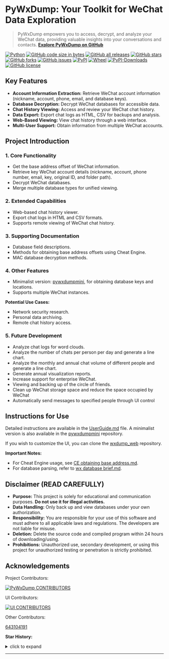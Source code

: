# PyWxDump: Your Toolkit for WeChat Data Exploration

> PyWxDump empowers you to access, decrypt, and analyze your WeChat data, providing valuable insights into your conversations and contacts. **[Explore PyWxDump on GitHub](https://github.com/xaoyaoo/PyWxDump)**

[![Python](https://img.shields.io/badge/Python-3-blue.svg)](https://www.python.org/)
[![GitHub code size in bytes](https://img.shields.io/github/languages/code-size/xaoyaoo/pywxdump)](https://github.com/xaoyaoo/pywxdump)
[![GitHub all releases](https://img.shields.io/github/downloads/xaoyaoo/pywxdump/total)](https://github.com/xaoyaoo/PyWxDump)
[![GitHub stars](https://img.shields.io/github/stars/xaoyaoo/PyWxDump.svg)](https://github.com/xaoyaoo/PyWxDump)
[![GitHub forks](https://img.shields.io/github/forks/xaoyaoo/PyWxDump.svg)](https://github.com/xaoyaoo/PyWxDump/fork)
[![GitHub issues](https://img.shields.io/github/issues/xaoyaoo/PyWxDump)](https://github.com/xaoyaoo/PyWxDump/issues)
[![PyPI](https://img.shields.io/pypi/v/pywxdump)](https://pypi.org/project/pywxdump/)
[![Wheel](https://img.shields.io/pypi/wheel/pywxdump)](https://pypi.org/project/pywxdump/)
[![PyPI-Downloads](https://img.shields.io/pypi/dm/pywxdump)](https://pypistats.org/packages/pywxdump)
[![GitHub license](https://img.shields.io/pypi/l/pywxdump)](https://github.com/xaoyaoo/PyWxDump/blob/master/LICENSE)

## Key Features

*   **Account Information Extraction:** Retrieve WeChat account information (nickname, account, phone, email, and database keys).
*   **Database Decryption:** Decrypt WeChat databases for accessible data.
*   **Chat History Viewing:** Access and review your WeChat chat history.
*   **Data Export:** Export chat logs as HTML, CSV for backups and analysis.
*   **Web-Based Viewing:** View chat history through a web interface.
*   **Multi-User Support:** Obtain information from multiple WeChat accounts.

## Project Introduction

### 1. Core Functionality

*   Get the base address offset of WeChat information.
*   Retrieve key WeChat account details (nickname, account, phone number, email, key, original ID, and folder path).
*   Decrypt WeChat databases.
*   Merge multiple database types for unified viewing.

### 2. Extended Capabilities

*   Web-based chat history viewer.
*   Export chat logs in HTML and CSV formats.
*   Supports remote viewing of WeChat chat history.

### 3. Supporting Documentation

*   Database field descriptions.
*   Methods for obtaining base address offsets using Cheat Engine.
*   MAC database decryption methods.

### 4. Other Features

*   Minimalist version: [pywxdumpmini](https://github.com/xaoyaoo/pywxdumpmini), for obtaining database keys and locations.
*   Supports multiple WeChat instances.

**Potential Use Cases:**

*   Network security research.
*   Personal data archiving.
*   Remote chat history access.

### 5. Future Development

*   Analyze chat logs for word clouds.
*   Analyze the number of chats per person per day and generate a line chart.
*   Analyze the monthly and annual chat volume of different people and generate a line chart.
*   Generate annual visualization reports.
*   Increase support for enterprise WeChat.
*   Viewing and backing up of the circle of friends.
*   Clean up WeChat storage space and reduce the space occupied by WeChat
*   Automatically send messages to specified people through UI control

## Instructions for Use

Detailed instructions are available in the [UserGuide.md](https://github.com/xaoyaoo/PyWxDump/tree/master/doc/UserGuide.md) file.
A minimalist version is also available in the [pywxdumpmini](https://github.com/xaoyaoo/pywxdumpmini) repository.

If you wish to customize the UI, you can clone the [wxdump_web](https://github.com/xaoyaoo/wxdump_web) repository.

**Important Notes:**

*   For Cheat Engine usage, see [CE obtaining base address.md](https://github.com/xaoyaoo/PyWxDump/tree/master/doc/CE获取基址.md).
*   For database parsing, refer to [wx database brief.md](https://github.com/xaoyaoo/PyWxDump/tree/master/doc/wx数据库简述.md).

## Disclaimer (READ CAREFULLY)

*   **Purpose:** This project is solely for educational and communication purposes.  **Do not use it for illegal activities.**
*   **Data Handling:**  Only back up and view databases under your own authorization.
*   **Responsibility:**  You are responsible for your use of this software and must adhere to all applicable laws and regulations.  The developers are not liable for misuse.
*   **Deletion:**  Delete the source code and compiled program within 24 hours of downloading/using.
*   **Prohibitions:**  Unauthorized use, secondary development, or using this project for unauthorized testing or penetration is strictly prohibited.

## Acknowledgements

Project Contributors:

[![PyWxDump CONTRIBUTORS](https://contrib.rocks/image?repo=xaoyaoo/PyWxDump)](https://github.com/xaoyaoo/PyWxDump/graphs/contributors)

UI Contributors:

[![UI CONTRIBUTORS](https://contrib.rocks/image?repo=xaoyaoo/wxdump_web)](https://github.com/xaoyaoo/wxdump_web/graphs/contributors)

Other Contributors:

[643104191](https://github.com/643104191)

**Star History:**

<details>
<summary>click to expand</summary>

[![Star History Chart](https://api.star-history.com/svg?repos=xaoyaoo/pywxdump&type=Date)](https://star-history.com/#xaoyaoo/pywxdump&Date)

</details>

---